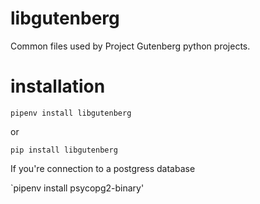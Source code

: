 # libgutenberg
Common files used by Project Gutenberg python projects.

# installation

`pipenv install libgutenberg`

or 

`pip install libgutenberg`


If you're connection to a postgress database

`pipenv install psycopg2-binary'